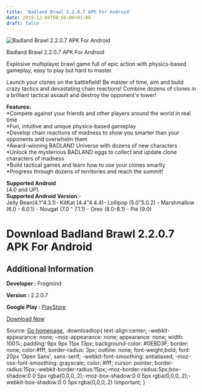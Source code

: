 ```yaml
---
title: 'Badland Brawl 2.2.0.7 APK For Android'
date: 2019-12-04T00:56:00+01:00
draft: false
---
```


![Badland Brawl 2.2.0.7 APK For Android](https://i0.wp.com/apkhome.net/wp-content/uploads/2019/12/Badland-Brawl.png "Badland Brawl 2.2.0.7 APK For Android")

  

Badland Brawl 2.2.0.7 APK For Android

Explosive multiplayer brawl game full of epic action with physics-based gameplay, easy to play but hard to master.

Launch your clones on the battlefield! Be master of time, aim and build crazy tactics and devastating chain reactions! Combine dozens of clones in a brilliant tactical assault and destroy the opponent's tower!

**Features:**  
\*Compete against your friends and other players around the world in real time  
\*Fun, intuitive and unique physics-based gameplay  
\*Develop chain reactions of madness to show you smarter than your opponents and overwhelm them  
\*Award-winning BADLAND Universe with dozens of new characters  
\*Unlock the mysterious BADLAND eggs to collect and update clone characters of madness  
\*Build tactical games and learn how to use your clones smartly  
\*Progress through dozens of territories and reach the summit!

**Supported Android**  
{4.0 and UP}  
**Supported Android Version**:-  
Jelly Bean(4.1"4.3.1)- KitKat (4.4"4.4.4)- Lollipop (5.0"5.0.2) - Marshmallow (6.0 - 6.0.1) - Nougat (7.0 " 7.1.1) - Oreo (8.0-8.1) - Pie (9.0)

Download Badland Brawl 2.2.0.7 APK For Android
==============================================

Additional Information
----------------------

**Developer :** Frogmind

**Version :** 2.2.0.7

**Google Play :** [PlayStore](https://play.google.com/store/apps/details?id=com.frogmind.badlandbrawl)

  

[Download Now](https://store4app.co/post/badland-brawl-2-2-0-7-apk-for-android_1575393864)

  
Source: [Go homepage.](https://store4app.co/post/badland-brawl-2-2-0-7-apk-for-android_1575393864) .downloadtop{ text-align:center; -webkit-appearance: none; -moz-appearance: none; appearance: none; width: 100%; padding: 9px 9px 11px 13px; background-color: #0EBD3F; border: none; color:#fff; border-radius: 3px; outline: none; font-weight;bold; font: 20px 'Open Sans', sans-serif; -webkit-font-smoothing: antialiased; -moz-osx-font-smoothing: grayscale; color: #fff; cursor: pointer; border-radius:15px;-webkit-border-radius:15px;-moz-border-radius:5px;box-shadow:0 0 5px rgba(0,0,0,.2);-moz-box-shadow:0 0 5px rgba(0,0,0,.2);-webkit-box-shadow:0 0 5px rgba(0,0,0,.2) !important; }